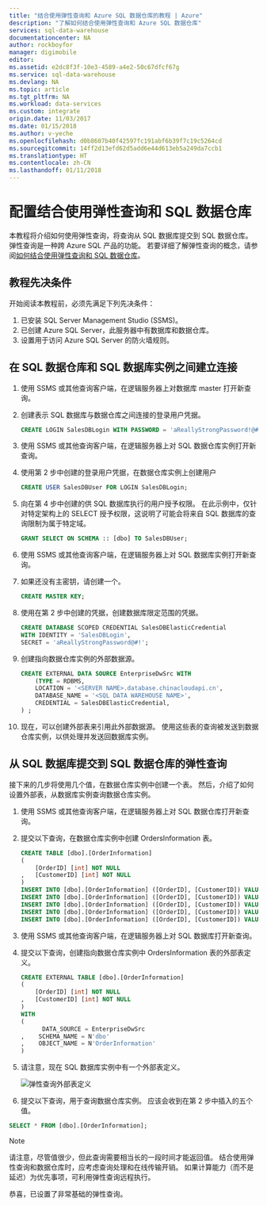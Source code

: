 ```yaml
---
title: "结合使用弹性查询和 Azure SQL 数据仓库的教程 | Azure"
description: "了解如何结合使用弹性查询和 Azure SQL 数据仓库"
services: sql-data-warehouse
documentationcenter: NA
author: rockboyfor
manager: digimobile
editor: 
ms.assetid: e2dc8f3f-10e3-4589-a4e2-50c67dfcf67g
ms.service: sql-data-warehouse
ms.devlang: NA
ms.topic: article
ms.tgt_pltfrm: NA
ms.workload: data-services
ms.custom: integrate
origin.date: 11/03/2017
ms.date: 01/15/2018
ms.author: v-yeche
ms.openlocfilehash: d0b8607b40f42597fc191abf6b39f7c19c5264cd
ms.sourcegitcommit: 14ff2d13efd62d5add6e44d613eb5a249da7ccb1
ms.translationtype: HT
ms.contentlocale: zh-CN
ms.lasthandoff: 01/11/2018
---
```

# <a name="configure-elastic-query-with-sql-data-warehouse"></a>配置结合使用弹性查询和 SQL 数据仓库

本教程将介绍如何使用弹性查询，将查询从 SQL 数据库提交到 SQL 数据仓库。 弹性查询是一种跨 Azure SQL 产品的功能。 若要详细了解弹性查询的概念，请参阅[如何结合使用弹性查询和 SQL 数据仓库][How to use Elastic Query with SQL Data Warehouse]。

## <a name="prerequisites-for-the-tutorial"></a>教程先决条件

开始阅读本教程前，必须先满足下列先决条件：

1. 已安装 SQL Server Management Studio (SSMS)。
2. 已创建 Azure SQL Server，此服务器中有数据库和数据仓库。
3. 设置用于访问 Azure SQL Server 的防火墙规则。

## <a name="set-up-connection-between-sql-data-warehouse-and-sql-database-instances"></a>在 SQL 数据仓库和 SQL 数据库实例之间建立连接 

1. 使用 SSMS 或其他查询客户端，在逻辑服务器上对数据库 master 打开新查询。

2. 创建表示 SQL 数据库与数据仓库之间连接的登录用户凭据。

    ```sql
    CREATE LOGIN SalesDBLogin WITH PASSWORD = 'aReallyStrongPassword!@#';
    ```

3. 使用 SSMS 或其他查询客户端，在逻辑服务器上对 SQL 数据仓库实例打开新查询。

4. 使用第 2 步中创建的登录用户凭据，在数据仓库实例上创建用户

   ```sql
   CREATE USER SalesDBUser FOR LOGIN SalesDBLogin;
   ```

5. 向在第 4 步中创建的供 SQL 数据库执行的用户授予权限。 在此示例中，仅针对特定架构上的 SELECT 授予权限，这说明了可能会将来自 SQL 数据库的查询限制为属于特定域。 

   ```sql
   GRANT SELECT ON SCHEMA :: [dbo] TO SalesDBUser;
   ```

6. 使用 SSMS 或其他查询客户端，在逻辑服务器上对 SQL 数据库实例打开新查询。

7. 如果还没有主密钥，请创建一个。 

   ```sql
   CREATE MASTER KEY; 
   ```

8. 使用在第 2 步中创建的凭据，创建数据库限定范围的凭据。

   ```sql
   CREATE DATABASE SCOPED CREDENTIAL SalesDBElasticCredential
   WITH IDENTITY = 'SalesDBLogin',
   SECRET = 'aReallyStrongPassword@#!';
   ```

9. 创建指向数据仓库实例的外部数据源。

   ```sql
   CREATE EXTERNAL DATA SOURCE EnterpriseDwSrc WITH 
       (TYPE = RDBMS, 
       LOCATION = '<SERVER NAME>.database.chinacloudapi.cn', 
       DATABASE_NAME = '<SQL DATA WAREHOUSE NAME>', 
       CREDENTIAL = SalesDBElasticCredential, 
   ) ;
   ```

10. 现在，可以创建外部表来引用此外部数据源。 使用这些表的查询被发送到数据仓库实例，以供处理并发送回数据库实例。

## <a name="elastic-query-from-sql-database-to-sql-data-warehouse"></a>从 SQL 数据库提交到 SQL 数据仓库的弹性查询

接下来的几步将使用几个值，在数据仓库实例中创建一个表。 然后，介绍了如何设置外部表，从数据库实例查询数据仓库实例。

1. 使用 SSMS 或其他查询客户端，在逻辑服务器上对 SQL 数据仓库打开新查询。

2. 提交以下查询，在数据仓库实例中创建 OrdersInformation 表。

   ```sql
   CREATE TABLE [dbo].[OrderInformation]
   ( 
       [OrderID] [int] NOT NULL 
   ,   [CustomerID] [int] NOT NULL 
   ) 
   INSERT INTO [dbo].[OrderInformation] ([OrderID], [CustomerID]) VALUES (123, 1) 
   INSERT INTO [dbo].[OrderInformation] ([OrderID], [CustomerID]) VALUES (149, 2) 
   INSERT INTO [dbo].[OrderInformation] ([OrderID], [CustomerID]) VALUES (857, 2) 
   INSERT INTO [dbo].[OrderInformation] ([OrderID], [CustomerID]) VALUES (321, 1) 
   INSERT INTO [dbo].[OrderInformation] ([OrderID], [CustomerID]) VALUES (564, 8)
   ```

3. 使用 SSMS 或其他查询客户端，在逻辑服务器上对 SQL 数据库打开新查询。

4. 提交以下查询，创建指向数据仓库实例中 OrdersInformation 表的外部表定义。

   ```sql
   CREATE EXTERNAL TABLE [dbo].[OrderInformation]
   ( 
       [OrderID] [int] NOT NULL
   ,   [CustomerID] [int] NOT NULL 
   ) 
   WITH 
   (
         DATA_SOURCE = EnterpriseDwSrc
   ,    SCHEMA_NAME = N'dbo'
   ,    OBJECT_NAME = N'OrderInformation'
   )
   ```

5. 请注意，现在 SQL 数据库实例中有一个外部表定义。

   ![弹性查询外部表定义](./media/sql-data-warehouse-elastic-query-with-sql-database/elastic-query-external-table.png)

6. 提交以下查询，用于查询数据仓库实例。 应该会收到在第 2 步中插入的五个值。 

```sql
SELECT * FROM [dbo].[OrderInformation];
```

> [!NOTE]
>
> 请注意，尽管值很少，但此查询需要相当长的一段时间才能返回值。 结合使用弹性查询和数据仓库时，应考虑查询处理和在线传输开销。 如果计算能力（而不是延迟）为优先事项，可利用弹性查询远程执行。

恭喜，已设置了非常基础的弹性查询。 

<!--Image references-->

<!--Article references-->

[How to use Elastic Query with SQL Data Warehouse]: ./how-to-use-elastic-query-with-sql-data-warehouse.md

<!--MSDN references-->

<!--Other Web references-->

<!-- Update_Description: update meta properties, wording update -->